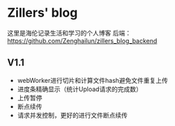 # Zillers' blog
这里是海伦记录生活和学习的个人博客
后端：https://github.com/Zenghailun/zillers_blog_backend
## V1.1
- webWorker进行切片和计算文件hash避免文件重复上传
- 进度条精确显示（统计Upload请求的完成数）
- 上传暂停
- 断点续传
- 请求并发控制，更好的进行文件断点续传